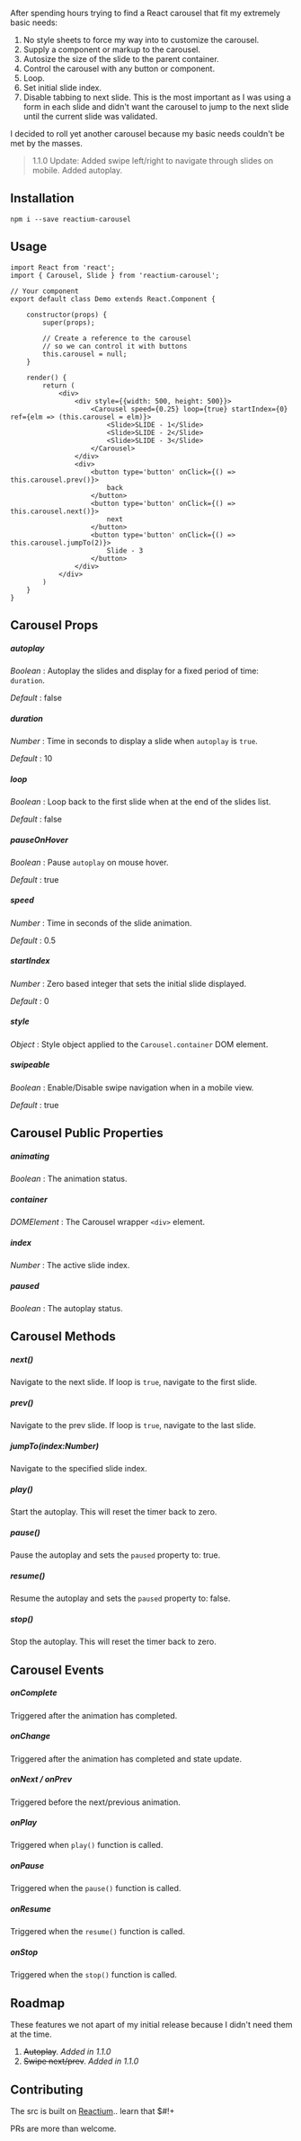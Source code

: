 After spending hours trying to find a React carousel that fit my extremely basic needs:

1. No style sheets to force my way into to customize the carousel.
2. Supply a component or markup to the carousel.
3. Autosize the size of the slide to the parent container.
4. Control the carousel with any button or component.
5. Loop.
6. Set initial slide index.
7. Disable tabbing to next slide. This is the most important as I was using a form in each slide and didn't want the carousel to jump to the next slide until the current slide was validated.

I decided to roll yet another carousel because my basic needs couldn't be met by the masses.

> 1.1.0 Update: Added swipe left/right to navigate through slides on mobile. Added autoplay.

## Installation

```
npm i --save reactium-carousel
```

## Usage

```
import React from 'react';
import { Carousel, Slide } from 'reactium-carousel';

// Your component
export default class Demo extends React.Component {

    constructor(props) {
        super(props);

        // Create a reference to the carousel
        // so we can control it with buttons
        this.carousel = null;
    }

    render() {
        return (
            <div>
                <div style={{width: 500, height: 500}}>
                    <Carousel speed={0.25} loop={true} startIndex={0} ref={elm => (this.carousel = elm)}>
                        <Slide>SLIDE - 1</Slide>
                        <Slide>SLIDE - 2</Slide>
                        <Slide>SLIDE - 3</Slide>
                    </Carousel>
                </div>
                <div>
                    <button type='button' onClick={() => this.carousel.prev()}>
                        back
                    </button>
                    <button type='button' onClick={() => this.carousel.next()}>
                        next
                    </button>
                    <button type='button' onClick={() => this.carousel.jumpTo(2)}>
                        Slide - 3
                    </button>
                </div>
            </div>
        )
    }
}
```

## Carousel Props

##### autoplay
_Boolean_ : Autoplay the slides and display for a fixed period of time: `duration`.

_Default_ : false

##### duration
_Number_ : Time in seconds to display a slide when `autoplay` is `true`.

_Default_ : 10

##### loop
_Boolean_ : Loop back to the first slide when at the end of the slides list.

_Default_ : false

##### pauseOnHover
_Boolean_ : Pause `autoplay` on mouse hover.

_Default_ : true

##### speed
_Number_ : Time in seconds of the slide animation.

_Default_ : 0.5

##### startIndex
_Number_ : Zero based integer that sets the initial slide displayed.

_Default_ : 0

##### style
_Object_ : Style object applied to the `Carousel.container` DOM element.

##### swipeable
_Boolean_ : Enable/Disable swipe navigation when in a mobile view.

_Default_ : true


## Carousel Public Properties

##### animating
_Boolean_ : The animation status.

##### container
_DOMElement_ : The Carousel wrapper `<div>` element.

##### index
_Number_ : The active slide index.

##### paused
_Boolean_ : The autoplay status.


## Carousel Methods

##### next()
Navigate to the next slide. If loop is `true`, navigate to the first slide.

##### prev()
Navigate to the prev slide. If loop is `true`, navigate to the last slide.

##### jumpTo(index:Number)
Navigate to the specified slide index.

##### play()
Start the autoplay. This will reset the timer back to zero.

##### pause()
Pause the autoplay and sets the `paused` property to: true.

##### resume()
Resume the autoplay and sets the `paused` property to: false.

##### stop()
Stop the autoplay. This will reset the timer back to zero.


## Carousel Events

##### onComplete
Triggered after the animation has completed.

##### onChange
Triggered after the animation has completed and state update.

##### onNext / onPrev
Triggered before the next/previous animation.

##### onPlay
Triggered when `play()` function is called.

##### onPause
Triggered when the `pause()` function is called.

##### onResume
Triggered when the `resume()` function is called.

##### onStop
Triggered when the `stop()` function is called.


## Roadmap

These features we not apart of my initial release because I didn't need them at the time.

1. ~~Autoplay~~. _Added in 1.1.0_
2. ~~Swipe next/prev~~. _Added in 1.1.0_


## Contributing
The src is built on [Reactium](http://reactium.io).. learn that $#!+

PRs are more than welcome.

